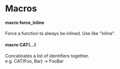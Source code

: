 # Macros

#### macro force_inline
Force a function to always be inlined. Use like "inline".

#### macro CAT(...)
Concatinates a list of identifiers together.<br>
e.g. CAT(Foo, Bar) -> FooBar
